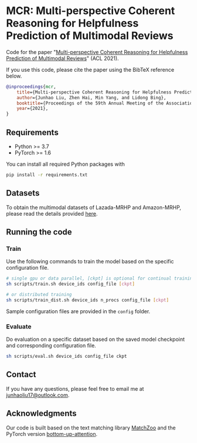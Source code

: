 # MCR: Multi-perspective Coherent Reasoning for Helpfulness Prediction of Multimodal Reviews

Code for the paper "[Multi-perspective Coherent Reasoning for Helpfulness Prediction of Multimodal Reviews](https://aclanthology.org/2021.acl-long.461/)" (ACL 2021).

If you use this code, please cite the paper using the BibTeX reference below.

```bibtex
@inproceedings{mcr,
    title={Multi-perspective Coherent Reasoning for Helpfulness Prediction of Multimodal Reviews},
    author={Junhao Liu, Zhen Hai, Min Yang, and Lidong Bing},
    booktitle={Proceedings of the 59th Annual Meeting of the Association for Computational Linguistics, {ACL} 2021},
    year={2021},
}
```


## Requirements

- Python >= 3.7
- PyTorch >= 1.6

You can install all required Python packages with
```bash
pip install -r requirements.txt
```


## Datasets

To obtain the multimodal datasets of Lazada-MRHP and Amazon-MRHP, please read the details provided [here](scripts/README.md).


## Running the code

### Train
Use the following commands to train the model based on the specific configuration file.
```bash
# single gpu or data parallel, [ckpt] is optional for continual training
sh scripts/train.sh device_ids config_file [ckpt]

# or distributed training
sh scripts/train_dist.sh device_ids n_procs config_file [ckpt]
```

Sample configuration files are provided in the `config` folder.

### Evaluate
Do evaluation on a specific dataset based on the saved model checkpoint and corresponding configuration file.
```bash
sh scripts/eval.sh device_ids config_file ckpt
```


## Contact

If you have any questions, please feel free to email me at junhaoliu17@outlook.com.


## Acknowledgments

Our code is built based on the text matching library [MatchZoo](https://github.com/NTMC-Community/MatchZoo-py) and the PyTorch version [bottom-up-attention](https://github.com/MILVLG/bottom-up-attention.pytorch).

